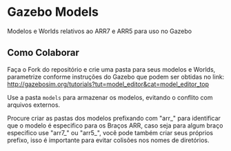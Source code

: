 # Gazebo Models

Modelos e Worlds relativos ao ARR7 e ARR5 para uso no Gazebo

## Como Colaborar

Faça o Fork do repositório e crie uma pasta para seus modelos e Worlds, parametrize conforme instruções do Gazebo que podem ser obtidas no link: http://gazebosim.org/tutorials?tut=model_editor&cat=model_editor_top

Use a pasta `models` para armazenar os modelos, evitando o conflito com arquivos externos.

Procure criar as pastas dos modelos prefixando com "arr_" para identificar que o modelo é especifico para os Braços ARR, caso seja para algum braço especifico use "arr7_" ou "arr5_", você pode também criar seus próprios prefixo, isso é importante para evitar colisões nos nomes de diretórios.
